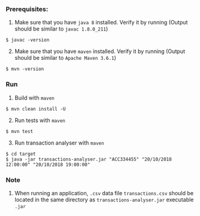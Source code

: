 ### Prerequisites:
1. Make sure that you have `java 8` installed. Verify it by running (Output should be similar to `javac 1.8.0_211`)
```
$ javac -version    
```
2. Make sure that you have `maven` installed. Verify it by running (Output should be similar to `Apache Maven 3.6.1`)
```
$ mvn -version    
```

### Run
1. Build with `maven`
```
$ mvn clean install -U
```
2. Run tests with `maven`
```
$ mvn test
```
3. Run transaction analyser with `maven`
```
$ cd target
$ java -jar transactions-analyser.jar "ACC334455" "20/10/2018 12:00:00" "20/10/2018 19:00:00"
```

### Note
1. When running an application, `.csv` data file `transactions.csv` should be located in the same directory as `transactions-analyser.jar` executable `.jar`
